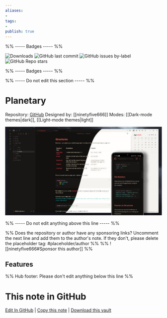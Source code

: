 ```yaml
---
aliases:
- 
tags: 
- 
publish: true
---
```


%% ----- Badges ----- %%

![Downloads](https://img.shields.io/badge/downloads-1259-573E7A?style=for-the-badge&logo=)
![GitHub last commit](https://img.shields.io/github/last-commit/ninetyfive666/Planetary?color=573E7A&label=last%20update&logo=github&style=for-the-badge)
![GitHub issues by-label](https://img.shields.io/github/issues/ninetyfive666/Planetary/help%20wanted?color=573E7A&logo=github&style=for-the-badge) 
![GitHub Repo stars](https://img.shields.io/github/stars/ninetyfive666/Planetary?color=573E7A&logo=github&style=for-the-badge)

%% ----- Badges ----- %%

%% ----- Do not edit this section ----- %%

# Planetary

Repository: [GitHub](https://github.com/ninetyfive666/Planetary)
Designed by: [[ninetyfive666]]
Modes: [[Dark-mode themes|dark]], [[Light-mode themes|light]]



![screenshot](https://github.com/ninetyfive666/Planetary/raw/HEAD/thumbnail.jpg)

%% ----- Do not edit anything above this line ----- %% 

%% Does the repository or author have any sponsoring links? Uncomment the next line and add them to the author's note. If they don't, please delete the placeholder tag: #placeholder/author %%
%% ![[ninetyfive666#Sponsor this author]] %%


## Features



%% Hub footer: Please don't edit anything below this line %%

# This note in GitHub

<span class="git-footer">[Edit In GitHub](https://github.dev/obsidian-community/obsidian-hub/blob/main/02%20-%20Community%20Expansions/02.05%20All%20Community%20Expansions/Themes/Planetary.md "git-hub-edit-note") | [Copy this note](https://raw.githubusercontent.com/obsidian-community/obsidian-hub/main/02%20-%20Community%20Expansions/02.05%20All%20Community%20Expansions/Themes/Planetary.md "git-hub-copy-note") | [Download this vault](https://github.com/obsidian-community/obsidian-hub/archive/refs/heads/main.zip "git-hub-download-vault") </span>
